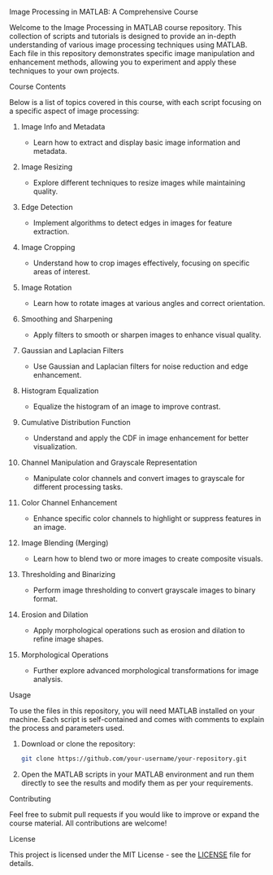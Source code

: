 
Image Processing in MATLAB: A Comprehensive Course

Welcome to the Image Processing in MATLAB course repository. This collection of scripts and tutorials is designed to provide an in-depth understanding of various image processing techniques using MATLAB. Each file in this repository demonstrates specific image manipulation and enhancement methods, allowing you to experiment and apply these techniques to your own projects.

 Course Contents

Below is a list of topics covered in this course, with each script focusing on a specific aspect of image processing:

1. Image Info and Metadata  
   - Learn how to extract and display basic image information and metadata.

2. Image Resizing  
   - Explore different techniques to resize images while maintaining quality.

3. Edge Detection  
   - Implement algorithms to detect edges in images for feature extraction.

4. Image Cropping  
   - Understand how to crop images effectively, focusing on specific areas of interest.

5. Image Rotation  
   - Learn how to rotate images at various angles and correct orientation.

6. Smoothing and Sharpening  
   - Apply filters to smooth or sharpen images to enhance visual quality.

7. Gaussian and Laplacian Filters  
   - Use Gaussian and Laplacian filters for noise reduction and edge enhancement.

8. Histogram Equalization  
   - Equalize the histogram of an image to improve contrast.

9. Cumulative Distribution Function  
   - Understand and apply the CDF in image enhancement for better visualization.

10. Channel Manipulation and Grayscale Representation  
    - Manipulate color channels and convert images to grayscale for different processing tasks.

11. Color Channel Enhancement  
    - Enhance specific color channels to highlight or suppress features in an image.

12. Image Blending (Merging)  
    - Learn how to blend two or more images to create composite visuals.

13. Thresholding and Binarizing  
    - Perform image thresholding to convert grayscale images to binary format.

14. Erosion and Dilation  
    - Apply morphological operations such as erosion and dilation to refine image shapes.

15. Morphological Operations  
    - Further explore advanced morphological transformations for image analysis.

 Usage

To use the files in this repository, you will need MATLAB installed on your machine. Each script is self-contained and comes with comments to explain the process and parameters used.

1. Download or clone the repository:  
   ```bash
   git clone https://github.com/your-username/your-repository.git
   ```

2. Open the MATLAB scripts in your MATLAB environment and run them directly to see the results and modify them as per your requirements.

 Contributing

Feel free to submit pull requests if you would like to improve or expand the course material. All contributions are welcome!

 License

This project is licensed under the MIT License - see the [LICENSE](LICENSE) file for details.


